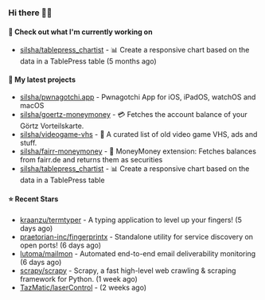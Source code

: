 ### Hi there 🦊👋

#### 👷 Check out what I'm currently working on

- [silsha/tablepress_chartist](https://github.com/silsha/tablepress_chartist) - 📊 Create a responsive chart based on the data in a TablePress table (5 months ago)

#### 🌱 My latest projects

- [silsha/pwnagotchi.app](https://github.com/silsha/pwnagotchi.app) - Pwnagotchi App for iOS, iPadOS, watchOS and macOS
- [silsha/goertz-moneymoney](https://github.com/silsha/goertz-moneymoney) - 💳 Fetches the account balance of your Görtz Vorteilskarte.
- [silsha/videogame-vhs](https://github.com/silsha/videogame-vhs) - 👾 A curated list of old video game VHS, ads and stuff.
- [silsha/fairr-moneymoney](https://github.com/silsha/fairr-moneymoney) - 💸 MoneyMoney extension: Fetches balances from fairr.de and returns them as securities
- [silsha/tablepress_chartist](https://github.com/silsha/tablepress_chartist) - 📊 Create a responsive chart based on the data in a TablePress table

#### ⭐ Recent Stars

- [kraanzu/termtyper](https://github.com/kraanzu/termtyper) - A typing application to level up your fingers! (5 days ago)
- [praetorian-inc/fingerprintx](https://github.com/praetorian-inc/fingerprintx) - Standalone utility for service discovery on open ports!  (6 days ago)
- [lutoma/mailmon](https://github.com/lutoma/mailmon) - Automated end-to-end email deliverability monitoring (6 days ago)
- [scrapy/scrapy](https://github.com/scrapy/scrapy) - Scrapy, a fast high-level web crawling &amp; scraping framework for Python. (1 week ago)
- [TazMatic/laserControl](https://github.com/TazMatic/laserControl) -  (2 weeks ago)
